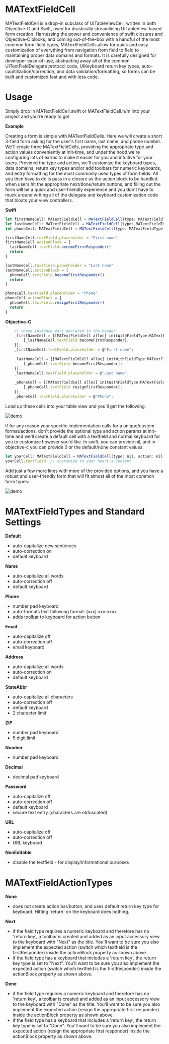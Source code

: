 MATextFieldCell
==================

MATextFieldCell is a drop-in subclass of UITableViewCell, written in both Objective-C and Swift, used for drastically streamlining UITableView-based form creation. Harnessing the power and convenience of swift closures and Objective-C blocks, and coming out-of-the-box with a handful of the most common form-field types, MATextFieldCells allow for quick and easy customization of everything from navigation from field to field to maintaining proper data domains and formats. It is carefully designed for developer ease-of-use, abstracting away all of the common UITextFieldDelegate protocol code, UIKeyboard return key types, auto-capitilization/correction, and data validation/formatting, so forms can be built and customized fast and with less code.


Usage
=====

Simply drop in MATextFieldCell.swift or MATextFieldCell.h/m into your project and you're ready to go!

**Example**

Creating a form is simple with MATextFieldCells. Here we will create a short 3-field form asking for the user's first name, last name, and phone number. We'll create three MATextFieldCells, providing the appropriate type and action values conveniently at init-time, and under the hood we're configuring lots of extras to make it easier for you and intuitive for your users. Provided the type and action, we'll customize the keyboard types, data domains, return key types and/or add toolbars for numeric keyboards, and entry formatting for the most commonly used types of form fields. All you then have to do is pass in a closure as the action block to be handled when users hit the appropriate next/done/return buttons, and filling out the form will be a quick and user-friendly experience and you don't have to muck around writing all of the delegate and keyboard customization code that bloats your view controllers.

**Swift**

```js
let firstNameCell: MATextFieldCell = MATextFieldCell(type: MATextFieldType.Name, action: MATextFieldActionType.Next)
let lastNameCell: MATextFieldCell = MATextFieldCell(type: MATextFieldType.Name, action: MATextFieldActionType.Next)
let phoneCell: MATextFieldCell = MATextFieldCell(type: MATextFieldType.Phone, action: MATextFieldActionType.Done)

firstNameCell.textField.placeholder = "First name"
firstNameCell.actionBlock = {
  lastNameCell.textField.becomeFirstResponder()
  return
}

lastNameCell.textField.placeholder = "Last name"
lastNameCell.actionBlock = {
  phoneCell.textField.becomeFirstResponder()
  return
}

phoneCell.textField.placeHolder = "Phone"
phoneCell.actionBlock = {
  phoneCell.textField.resignFirstResponder()
  return
}
```

**Objective-C**

```js
    // these instance vars declared in the header
    _firstNameCell = [[MATextFieldCell alloc] initWithFieldType:MATextFieldTypeName action:MATextFieldActionTypeNext actionHandler:^{
        [_lastNameCell.textField becomeFirstResponder];
    }];
    _firstNameCell.textField.placeholder = @"First name";
    
    _lastNameCell = [[MATextFieldCell alloc] initWithFieldType:MATextFieldTypeName action:MATextFieldActionTypeNext actionHandler:^{
        [_phoneCell.textField becomeFirstResponder];
    }];
    _lastNameCell.textField.placeholder = @"Last name";
    
    _phoneCell = [[MATextFieldCell alloc] initWithFieldType:MATextFieldTypePhone action:MATextFieldActionTypeDone actionHandler:^{
        [_phoneCell.textField resignFirstResponder];
    }];
    _phoneCell.textField.placeholder = @"Phone";
```

Load up these cells into your table view and you'll get the following:

![demo](Screenshots/demo.gif)


If for any reason your specific implementation calls for a unique/custom format/actions, don't provide the optional type and action params at init-time and we'll create a default cell with a textfield and normal keyboard for you to customize however you'd like. In swift, you can provide nil, and in objective-c you can provide 0 or the default/none constant values.

```js
let yourCell: MATextFieldCell = MATextFieldCell(type: nil, action: nil)
yourCell.textField. // customize to your heart's content
```


Add just a few more lines with more of the provided options, and you have a robust and user-friendly form that will fit almost all of the most common form types:

![demo](Screenshots/full_demo.gif)



MATextFieldTypes and Standard Settings
=====

**Default**
  - auto-capitalize new sentences
  - auto-correction on
  - default keyboard
  
**Name**
  - auto-capitalize all words
  - auto-correction off
  - default keyboard
  
**Phone**
  - number pad keyboard
  - auto-formats text following format: (xxx) xxx-xxxx
  - adds toolbar to keyboard for action button
  
**Email**
  - auto-capitalize off
  - auto-correction off
  - email keyboard
  
**Address**
  - auto-capitalize all words
  - auto-correction on
  - default keyboard
  
**StateAbbr**
  - auto-capitalize all characters
  - auto-correction off
  - default keyboard
  - 2 character limit
  
**ZIP**
  - number pad keyboard
  - 5 digit limit
  
**Number**
  - number pad keyboard
  
**Decimal**
  - decimal pad keyboard

**Password**
  - auto-capitalize off
  - auto-correction off
  - default keyboard
  - secure text entry (characters are obfuscated)
  
**URL**
  - auto-capitalize off
  - auto-correction off
  - URL keyboard

**NonEditable**
  - disable the textfield - for display/informational purposes

MATextFieldActionTypes
=====

**None**
  - does not create action bar/button, and uses default return key type for keyboard. Hitting 'return' on the keyboard does nothing.
  
**Next**
  - if the field type requires a numeric keyboard and therefore has no 'return key', a toolbar is created and added as an input accessory view to the keyboard with "Next" as the title. You'll want to be sure you also implement the expected action (switch which textfield is the firstResponder) inside the actionBlock property as shown above.
  - if the field type has a keyboard that includes a 'return key', the return key type is set to "Next". You'll want to be sure you also implement the expected action (switch which textfield is the firstResponder) inside the actionBlock property as shown above.

**Done**
  - if the field type requires a numeric keyboard and therefore has no 'return key', a toolbar is created and added as an input accessory view to the keyboard with "Done" as the title. You'll want to be sure you also implement the expected action (resign the appropriate first responder) inside the actionBlock property as shown above.
  - if the field type has a keyboard that includes a 'return key', the return key type is set to "Done". You'll want to be sure you also implement the expected action (resign the appropriate first responder) inside the actionBlock property as shown above.
